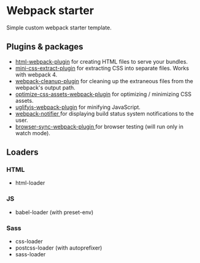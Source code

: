 # Webpack starter

Simple custom webpack starter template.

## Plugins & packages

* [html-webpack-plugin](https://github.com/jantimon/html-webpack-plugin) for creating HTML files to serve your bundles.
* [mini-css-extract-plugin](https://github.com/webpack-contrib/mini-css-extract-plugin) for extracting CSS into separate files. Works with webpack 4.
* [webpack-cleanup-plugin](https://github.com/gpbl/webpack-cleanup-plugin) for cleaning up the extraneous files from the webpack's output path.
* [optimize-css-assets-webpack-plugin](https://github.com/NMFR/optimize-css-assets-webpack-plugin) for optimizing / minimizing CSS assets.
* [uglifyjs-webpack-plugin](https://github.com/webpack-contrib/uglifyjs-webpack-plugin) for minifying JavaScript. 
* [webpack-notifier
](https://github.com/Turbo87/webpack-notifier#readme) for displaying build status system notifications to the user.
* [browser-sync-webpack-plugin
](https://github.com/Va1/browser-sync-webpack-plugin) for browser testing (will run only in watch mode).
       


## Loaders

### HTML

* html-loader

### JS

* babel-loader (with preset-env)

### Sass

* css-loader
* postcss-loader (with autoprefixer)
* sass-loader
